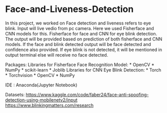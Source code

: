 # Face-and-Liveness-Detection
In this project, we worked on Face detection and liveness refers to eye blink. Input will live vedio from pc camera.
Here we used Fisherface and CNN models for this. Fisherface for face and CNN for eye blink detection.
The output will be provided based on prediction of both fisherface and CNN models.
If the face and blink detected output will be face detected and confidence also provided.
If eye blink is not detected, it will be mentioned in output terminal else will receive no face detected.


Packages:
  Libraries for Fisherface Face Recognition Model:
    * OpenCV
    * NumPy
    * scikit-learn
    * Joblib
  Libraries for CNN Eye Blink Detection:
    * Torch
    * Torchvision
    * OpenCV
    * NumPy


IDE : Anaconda(Jupyter Notebook)


Datasets:
https://www.kaggle.com/code/faber24/face-anti-spoofing-detection-using-mobilenetv2/input
https://www.blinkingmatters.com/research

